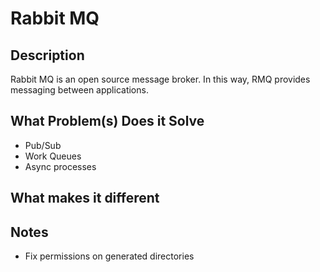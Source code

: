 # Rabbit MQ

## Description
Rabbit MQ is an open source message broker. In this way, RMQ provides messaging
between applications.

## What Problem(s) Does it Solve
* Pub/Sub
* Work Queues
* Async processes

## What makes it different

## Notes
* Fix permissions on generated directories

